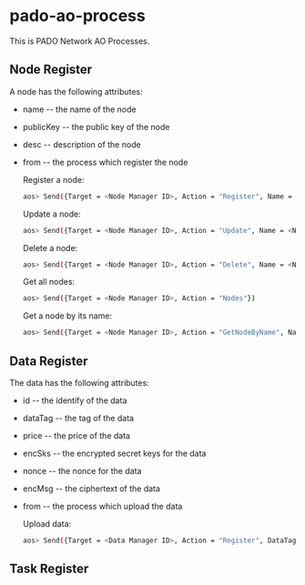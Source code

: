 # pado-ao-process
This is PADO Network AO Processes.

## Node Register
A node has the following attributes:
- name
  -- the name of the node
- publicKey
  -- the public key of the node
- desc
  -- description of the node
- from
  -- the process which register the node

  Register a node:
  ```bash
  aos> Send({Target = <Node Manager ID>, Action = "Register", Name = <Name>, Data = <Public Key>, Desc = <Desc>})
  ```

  Update a node:
  ```bash
  aos> Send({Target = <Node Manager ID>, Action = "Update", Name = <Name>, Data = <Public Key>, Desc = <Desc>})
  ```

  Delete a node:
  ```bash
  aos> Send({Target = <Node Manager ID>, Action = "Delete", Name = <Name>})
  ```  

  Get all nodes:
  ```bash
  aos> Send({Target = <Node Manager ID>, Action = "Nodes"})
  ```
  
  Get a node by its name:
  ```bash
  aos> Send({Target = <Node Manager ID>, Action = "GetNodeByName", Name = <Name>})
  ```     

## Data Register
The data has the following attributes:
- id
  -- the identify of the data
- dataTag
  -- the tag of the data
- price
  -- the price of the data
- encSks
  -- the encrypted secret keys for the data  
- nonce
  -- the nonce for the data
- encMsg
  -- the ciphertext of the data
- from
  -- the process which upload the data

  Upload data:
  ```bash
  aos> Send({Target = <Data Manager ID>, Action = "Register", DataTag = <Data Tag>, Price = <Price>, Data = <EncSks>, Nonce = <Nonce>, EncMsg = <EncMsg>})
  ``` 

## Task Register
